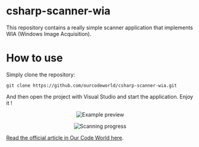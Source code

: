 # csharp-scanner-wia
This repository contains a really simple scanner application that implements WIA (Windows Image Acquisition).

# How to use

Simply clone the repository:

```batch
git clone https://github.com/ourcodeworld/csharp-scanner-wia.git
```

And then open the project with Visual Studio and start the application. Enjoy it !

<p align="center">
    <img src="https://cdn.rawgit.com/ourcodeworld/csharp-scanner-wia/34bb7694/Screenshots/scanning-preview.png?raw=true" title="Example preview">
</p>

<p align="center">
    <img src="https://cdn.rawgit.com/ourcodeworld/csharp-scanner-wia/34bb7694/Screenshots/scanning-progress.png?raw=true" title="Scanning progress">
</p>


[Read the official article in Our Code World here](http://ourcodeworld.com/articles/read/382/creating-a-scanning-application-in-winforms-with-csharp).